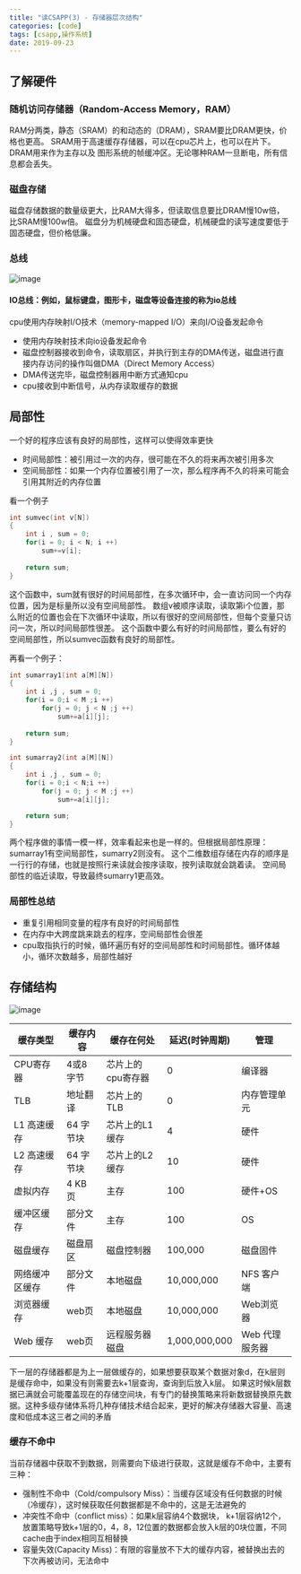 ```yaml
---
title: "读CSAPP(3) - 存储器层次结构"
categories: [code]
tags: [csapp,操作系统]
date: 2019-09-23
---
```


## 了解硬件
### 随机访问存储器（Random-Access Memory，RAM）
RAM分两类，静态（SRAM）的和动态的（DRAM），SRAM要比DRAM更快，价格也更高。
SRAM用于高速缓存存储器，可以在cpu芯片上，也可以在片下。DRAM用来作为主存以及
图形系统的帧缓冲区。无论哪种RAM一旦断电，所有信息都会丢失。

### 磁盘存储
磁盘存储数据的数量级更大，比RAM大得多，但读取信息要比DRAM慢10w倍，比SRAM慢100w倍。
磁盘分为机械硬盘和固态硬盘，机械硬盘的读写速度要低于固态硬盘，但价格低廉。

### 总线

![image](../../../img/csapp-bus.png)

#### IO总线：例如，鼠标键盘，图形卡，磁盘等设备连接的称为io总线

cpu使用内存映射I/O技术（memory-mapped I/O）来向I/O设备发起命令

- 使用内存映射技术向io设备发起命令
- 磁盘控制器接收到命令，读取扇区，并执行到主存的DMA传送，磁盘进行直接内存访问的操作叫做DMA（Direct Memory Access）
- DMA传送完毕，磁盘控制器用中断方式通知cpu
- cpu接收到中断信号，从内存读取缓存的数据

## 局部性
一个好的程序应该有良好的局部性，这样可以使得效率更快

- 时间局部性：被引用过一次的内存，很可能在不久的将来再次被引用多次
- 空间局部性：如果一个内存位置被引用了一次，那么程序再不久的将来可能会引用其附近的内存位置

看一个例子
```c
int sumvec(int v[N])
{
    int i , sum = 0;
    for(i = 0; i < N; i ++)
        sum+=v[i];
    
    return sum;
}
```
这个函数中，sum就有很好的时间局部性，在多次循环中，会一直访问同一个内存位置，因为是标量所以没有空间局部性。
数组v被顺序读取，读取第i个位置，那么附近的位置也会在下次循环中读取，所以有很好的空间局部性，但每个变量只访问一次，所以时间局部性很差。
这个函数中要么有好的时间局部性，要么有好的空间局部性，所以sumvec函数有良好的局部性。

再看一个例子：
```c
int sumarray1(int a[M][N])
{
    int i ,j , sum = 0;
    for(i = 0;i < M ;i ++)
        for(j = 0; j < N ;j ++)
            sum+=a[i][j];
    
    return sum;
}

int sumarray2(int a[M][N])
{
    int i ,j , sum = 0;
    for(i = 0;i < N;i ++)
        for(j = 0; j < M ;j ++)
            sum+=a[i][j];

    return sum;
}

```
两个程序做的事情一模一样，效率看起来也是一样的。但根据局部性原理：
sumarray1有空间局部性，sumarry2则没有。
这个二维数组存储在内存的顺序是一行行的存储，也就是按照行来读就会按序读取，按列读取就会跳着读。
空间局部性的临近读取，导致最终sumarry1更高效。

### 局部性总结
- 重复引用相同变量的程序有良好的时间局部性
- 在内存中大跨度跳来跳去的程序，空间局部性会很差
- cpu取指执行的时候，循环遍历有好的空间局部性和时间局部性。循环体越小，循环次数越多，局部性越好


## 存储结构
![image](../../../img/csapp-store.png)

| 缓存类型       | 缓存内容  | 缓存在何处        | 延迟(时钟周期) | 管理           |
| -------------- | --------- | ----------------- | -------------- | -------------- |
| CPU寄存器      | 4或8 字节 | 芯片上的cpu寄存器 | 0              | 编译器         |
| TLB            | 地址翻译  | 芯片上的TLB       | 0              | 内存管理单元   |
| L1 高速缓存    | 64 字节块 | 芯片上的L1 缓存   | 4              | 硬件           |
| L2 高速缓存    | 64 字节块 | 芯片上的L2 缓存   | 10             | 硬件           |
| 虚拟内存       | 4 KB 页   | 主存              | 100            | 硬件+OS        |
| 缓冲区缓存     | 部分文件  | 主存              | 100            | OS             |
| 磁盘缓存       | 磁盘扇区  | 磁盘控制器        | 100,000        | 磁盘固件       |
| 网络缓冲区缓存 | 部分文件  | 本地磁盘          | 10,000,000     | NFS 客户端     |
| 浏览器缓存     | web页     | 本地磁盘          | 10,000,000     | Web浏览器      |
| Web 缓存       | web页     | 远程服务器磁盘    | 1,000,000,000  | Web 代理服务器 |


下一层的存储器都是为上一层做缓存的，如果想要获取某个数据对象d，在k层则是缓存命中，如果没有则需要去k+1层查询，查询到后放入k层。
如果这时候k层数据已满就会可能覆盖现在的存储空间块，有专门的替换策略来将新数据替换原先数据。这种多级存储体系将几种存储技术结合起来，更好的解决存储器大容量、高速度和低成本这三者之间的矛盾

### 缓存不命中
当前存储器中获取不到数据，则需要向下级进行获取，这就是缓存不命中，主要有三种：

- 强制性不命中（Cold/compulsory Miss）：当缓存区域没有任何数据的时候（冷缓存），这时候获取任何数据都是不命中的，这是无法避免的
- 冲突性不命中（conflict miss）：如果k层容纳4个数据块， k+1层容纳12个，放置策略导致k+1层的0，4，8，12位置的数据都会放入k层的0块位置，不同cache由于index相同互相替换
- 容量失效(Capacity Miss)：有限的容量放不下大的缓存内容，被替换出去的下次再被访问，无法命中